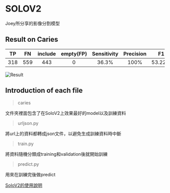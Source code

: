 # SOLOV2
Joey所分享的影像分割模型

## Result on Caries

| TP | FN | include | empty(FP) | Sensitivity | Precision | F1 |
|:----------:|:----------:|:----------:|:----------:|:----------:|:----------:|:----------:|
| 318 | 559 | 443 | 0 | 36.3% | 100% | 53.22% |

![Result](https://github.com/dentallio/hall-ai/blob/caries_detection/caries_detection/SoloV2/caries/result.jpg?raw=true "Result")

## Introduction of each file

> caries

文件夾裡面包含了在SoloV2上效果最好的model以及訓練資料

> urljson.py

將url上的資料都轉成json文件，以避免生成訓練資料時中斷

> train.py

將資料隨機分類成training和validation後就開始訓練

> predict.py

用來在訓練完後做predict

[SoloV2的使用說明](https://docs.google.com/presentation/d/1ZeRDzgs-P2y4XMrfJyApH0MwY1YIS0gWhdT-39cS1dw/edit?usp=sharing "link")


